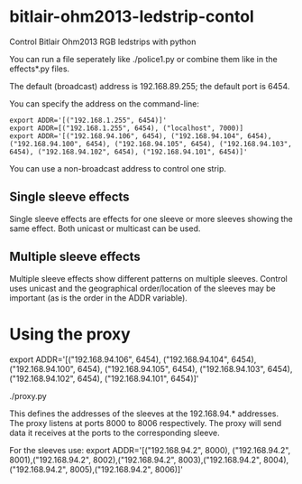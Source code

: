bitlair-ohm2013-ledstrip-contol
===============================

Control Bitlair Ohm2013 RGB ledstrips with python

You can run a file seperately like ./police1.py or combine them like in the 
effects*.py files.

The default (broadcast) address is 192.168.89.255; the default port is 6454.

You can specify the address on the command-line:

```
export ADDR='[("192.168.1.255", 6454)]'
export ADDR=[("192.168.1.255", 6454), ("localhost", 7000)]
export ADDR='[("192.168.94.106", 6454), ("192.168.94.104", 6454), ("192.168.94.100", 6454), ("192.168.94.105", 6454), ("192.168.94.103", 6454), ("192.168.94.102", 6454), ("192.168.94.101", 6454)]'
```

You can use a non-broadcast address to control one strip.

Single sleeve effects
---------------------
Single sleeve effects are effects for one sleeve or more sleeves showing the same
effect. Both unicast or multicast can be used.

Multiple sleeve effects
-----------------------
Multiple sleeve effects show different patterns on multiple sleeves. Control
uses unicast and the geographical order/location of the sleeves may be
important (as is the order in the ADDR variable).


Using the proxy
===============
export ADDR='[("192.168.94.106", 6454), ("192.168.94.104", 6454), ("192.168.94.100", 6454), ("192.168.94.105", 6454), ("192.168.94.103", 6454), ("192.168.94.102", 6454), ("192.168.94.101", 6454)]'

./proxy.py

This defines the addresses of the sleeves at the 192.168.94.* addresses. The
proxy listens at ports 8000 to 8006 respectively. The proxy will send data it 
receives at the ports to the corresponding sleeve.

For the sleeves use:
export ADDR='[("192.168.94.2", 8000), ("192.168.94.2", 8001),("192.168.94.2", 8002),("192.168.94.2", 8003),("192.168.94.2", 8004),("192.168.94.2", 8005),("192.168.94.2", 8006)]'



